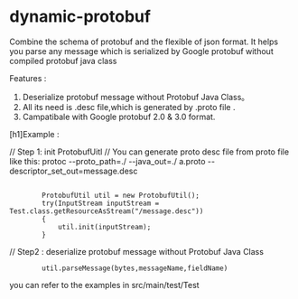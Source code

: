 # dynamic-protobuf
Combine the schema of protobuf and the flexible of json format. 
It helps you parse any message which is serialized by Google protobuf  without  compiled protobuf java class

Features :
1. Deserialize protobuf message without Protobuf Java Class。
2. All its need is .desc file,which is generated by .proto file .
3. Campatibale with Google protobuf 2.0 & 3.0 format. 



[h1]Example : 

// Step 1: init ProtobufUitl
// You can generate proto desc file from proto file like this:
protoc --proto_path=./  --java_out=./ a.proto --descriptor_set_out=message.desc
```
        
        ProtobufUtil util = new ProtobufUtil();
        try(InputStream inputStream = Test.class.getResourceAsStream("/message.desc"))
        {
            util.init(inputStream);
        }
 ```     
// Step2 : deserialize protobuf message without Protobuf Java Class

```
        util.parseMessage(bytes,messageName,fieldName)
```
you can refer to the examples in src/main/test/Test
